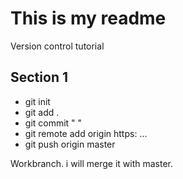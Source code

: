 # This is my readme 
Version control tutorial 

## Section 1
- git init
- git add .
- git commit "   "
- git remote add origin https: ...
- git push origin master 

Workbranch. i will merge it with master.
